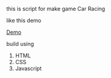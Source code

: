 this is script for make game Car Racing

like this demo

[Demo](https://ndraeee25.000webhostapp.com/game/car/index.html)

build using

1. HTML
2. CSS
3. Javascript
